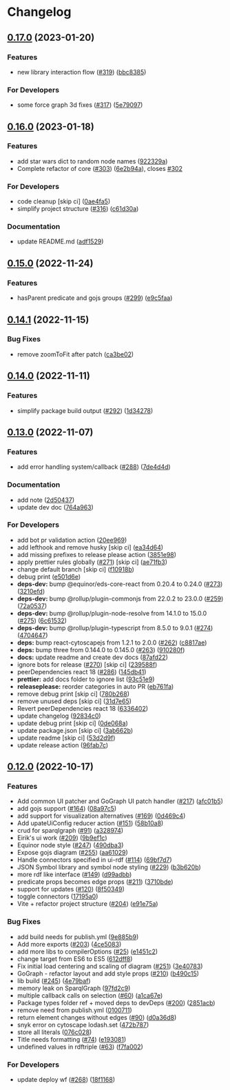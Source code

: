 # Changelog

## [0.17.0](https://github.com/equinor/rdf-graph/compare/v0.16.0...v0.17.0) (2023-01-20)


### Features

* new library interaction flow ([#319](https://github.com/equinor/rdf-graph/issues/319)) ([bbc8385](https://github.com/equinor/rdf-graph/commit/bbc8385b692539096443bfabe0a0a431f0e0ab98))


### For Developers

* some force graph 3d fixes ([#317](https://github.com/equinor/rdf-graph/issues/317)) ([5e79097](https://github.com/equinor/rdf-graph/commit/5e79097dbf86f0ba38745c49eb89c63bbc5c7249))

## [0.16.0](https://github.com/equinor/rdf-graph/compare/v0.15.1...v0.16.0) (2023-01-18)


### Features

* add star wars dict to random node names ([922329a](https://github.com/equinor/rdf-graph/commit/922329a4e60a3dcbc6f9a784acda127f18755f29))
* Complete refactor of core ([#303](https://github.com/equinor/rdf-graph/issues/303)) ([6e2b94a](https://github.com/equinor/rdf-graph/commit/6e2b94aa082ac9437160d4773c4550d1db104959)), closes [#302](https://github.com/equinor/rdf-graph/issues/302)


### For Developers

* code cleanup [skip ci] ([0ae4fa5](https://github.com/equinor/rdf-graph/commit/0ae4fa53c1925f424a3cf643465e443fcd1ebcfe))
* simplify project structure ([#316](https://github.com/equinor/rdf-graph/issues/316)) ([c61d30a](https://github.com/equinor/rdf-graph/commit/c61d30a2aa108901a6c711f3f2b2bbe31cae2df8))


### Documentation

* update README.md ([adf1529](https://github.com/equinor/rdf-graph/commit/adf152906dff3bfdbf1305983a91c784b58ea83b))

## [0.15.0](https://github.com/equinor/rdf-graph/compare/v0.14.1...v0.15.0) (2022-11-24)


### Features

* hasParent predicate and gojs groups ([#299](https://github.com/equinor/rdf-graph/issues/299)) ([e9c5faa](https://github.com/equinor/rdf-graph/commit/e9c5faa6dcde426ffb1e4f03de3d35c87aad03ba))

## [0.14.1](https://github.com/equinor/rdf-graph/compare/v0.14.0...v0.14.1) (2022-11-15)


### Bug Fixes

* remove zoomToFit after patch ([ca3be02](https://github.com/equinor/rdf-graph/commit/ca3be020ae49e95a97c186a49bfcd38429ef6192))

## [0.14.0](https://github.com/equinor/rdf-graph/compare/v0.13.0...v0.14.0) (2022-11-11)


### Features

* simplify package build output ([#292](https://github.com/equinor/rdf-graph/issues/292)) ([1d34278](https://github.com/equinor/rdf-graph/commit/1d34278ba248c356d87bf22c44fb44c1b28ff71d))

## [0.13.0](https://github.com/equinor/rdf-graph/compare/v0.12.0...v0.13.0) (2022-11-07)


### Features

* add error handling system/callback ([#288](https://github.com/equinor/rdf-graph/issues/288)) ([7de4d4d](https://github.com/equinor/rdf-graph/commit/7de4d4dd08c086154afc871ca63609a7ef6a544b))


### Documentation

* add note ([2d50437](https://github.com/equinor/rdf-graph/commit/2d5043752c86671d1fe5b14b766d0e1723fca9a8))
* update dev doc ([764a963](https://github.com/equinor/rdf-graph/commit/764a9630f273ec0c1fbe381902df445175ab7745))


### For Developers

* add bot pr validation action ([20ee969](https://github.com/equinor/rdf-graph/commit/20ee969e03edd8481701be5b81094d4cb1909d81))
* add lefthook and remove husky [skip ci] ([ea34d64](https://github.com/equinor/rdf-graph/commit/ea34d64b14c597dec1c1e55adbaaf5d39d298b32))
* add missing prefixes to release please action ([3851e98](https://github.com/equinor/rdf-graph/commit/3851e98c27ab0c230fabc4a516d28291f2158e10))
* apply prettier rules globally ([#271](https://github.com/equinor/rdf-graph/issues/271)) [skip ci] ([ae71fb3](https://github.com/equinor/rdf-graph/commit/ae71fb3d9b0243d85a55183a18e6ff4c3be22595))
* change default branch [skip ci] ([f10918b](https://github.com/equinor/rdf-graph/commit/f10918bbbf9fe6b940521d99a231e128f0a1be3b))
* debug print ([e501d6e](https://github.com/equinor/rdf-graph/commit/e501d6ef3b688ca366d8145efeac7e793c2ab673))
* **deps-dev:** bump @equinor/eds-core-react from 0.20.4 to 0.24.0 ([#273](https://github.com/equinor/rdf-graph/issues/273)) ([3210efd](https://github.com/equinor/rdf-graph/commit/3210efd2654af9f5f488a6cf087d0c2e742f6fd7))
* **deps-dev:** bump @rollup/plugin-commonjs from 22.0.2 to 23.0.0 ([#259](https://github.com/equinor/rdf-graph/issues/259)) ([72a0537](https://github.com/equinor/rdf-graph/commit/72a05371168761d8f37b8400365ccacc44351c90))
* **deps-dev:** bump @rollup/plugin-node-resolve from 14.1.0 to 15.0.0 ([#275](https://github.com/equinor/rdf-graph/issues/275)) ([6c61532](https://github.com/equinor/rdf-graph/commit/6c615327879bb03ce6faba9b74578ad142e69e38))
* **deps-dev:** bump @rollup/plugin-typescript from 8.5.0 to 9.0.1 ([#274](https://github.com/equinor/rdf-graph/issues/274)) ([4704647](https://github.com/equinor/rdf-graph/commit/4704647e4de56584e5092a615b0d48fbd0523d1d))
* **deps:** bump react-cytoscapejs from 1.2.1 to 2.0.0 ([#262](https://github.com/equinor/rdf-graph/issues/262)) ([c8817ae](https://github.com/equinor/rdf-graph/commit/c8817aef7433c74f14db3eb75da0ea3734623800))
* **deps:** bump three from 0.144.0 to 0.145.0 ([#263](https://github.com/equinor/rdf-graph/issues/263)) ([910280f](https://github.com/equinor/rdf-graph/commit/910280fd3bfef59ea23144bc935df1101fa1dc1f))
* **docs:** update readme and create dev docs ([87afd22](https://github.com/equinor/rdf-graph/commit/87afd224c0e52b761865a1c7af8ea7ebbd6ce8b4))
* ignore bots for release ([#270](https://github.com/equinor/rdf-graph/issues/270)) [skip ci] ([239588f](https://github.com/equinor/rdf-graph/commit/239588fb2fd25b89058b0afd5c82534c369bcc93))
* peerDependencies react 18 ([#286](https://github.com/equinor/rdf-graph/issues/286)) ([145db41](https://github.com/equinor/rdf-graph/commit/145db4125dbde68d4e846c2feb861e49d7685f4b))
* **prettier:** add docs folder to ignore list ([93c51e9](https://github.com/equinor/rdf-graph/commit/93c51e92fcf4686387db051771fcb27360d82132))
* **releaseplease:** reorder categories in auto PR ([eb761fa](https://github.com/equinor/rdf-graph/commit/eb761faa2b98f6e09bceceb33c722e8567c3d7fe))
* remove debug print [skip ci] ([780b268](https://github.com/equinor/rdf-graph/commit/780b268835e6f29bb6c2e2c1d219aca43e0b7733))
* remove unused deps [skip ci] ([31d7e65](https://github.com/equinor/rdf-graph/commit/31d7e6524978a30a69ac9e072687c0005fcba677))
* Revert peerDependencies react 18 ([6336402](https://github.com/equinor/rdf-graph/commit/633640287c43767b161a3387acd4a35d52071479))
* update changelog ([92834c0](https://github.com/equinor/rdf-graph/commit/92834c0cf294ac482ff74c5809d869abcca4e1e6))
* update debug print [skip ci] ([0de068a](https://github.com/equinor/rdf-graph/commit/0de068aa1a12a35cf08d4bd0f48869c2b8a8858f))
* update package.json [skip ci] ([3ab662b](https://github.com/equinor/rdf-graph/commit/3ab662be13541312806128dd1580a2f049964756))
* update readme [skip ci] ([53d2d9f](https://github.com/equinor/rdf-graph/commit/53d2d9f005af80b2ef0ebea9c16ddf304a64ffd4))
* update release action ([96fab7c](https://github.com/equinor/rdf-graph/commit/96fab7c6c60e125358c7520ac0d2d6d5ea6eed15))

## [0.12.0](https://github.com/equinor/rdf-graph/compare/v1.0.0...v0.12.0) (2022-10-17)


### Features

* Add common UI patcher and GoGraph UI patch handler ([#217](https://github.com/equinor/rdf-graph/issues/217)) ([afc01b5](https://github.com/equinor/rdf-graph/commit/afc01b59d5094ddcda88004f7c4ac942596931ac))
* add gojs support ([#164](https://github.com/equinor/rdf-graph/issues/164)) ([08a97c5](https://github.com/equinor/rdf-graph/commit/08a97c5f38f3859718e385356bc90491022c929b))
* add support for visualization alternatives ([#169](https://github.com/equinor/rdf-graph/issues/169)) ([0d469c4](https://github.com/equinor/rdf-graph/commit/0d469c454003269fefcbf33c1e044eee31d3adb5))
* Add upateUiConfig reducer action ([#151](https://github.com/equinor/rdf-graph/issues/151)) ([58b10a8](https://github.com/equinor/rdf-graph/commit/58b10a8f121ff0b5b04e254b4c666a328b8c0ac5))
* crud for sparqlgraph ([#91](https://github.com/equinor/rdf-graph/issues/91)) ([a328974](https://github.com/equinor/rdf-graph/commit/a328974ab17478b5e36643abdfb87d06227c177d))
* Eirik's ui work ([#209](https://github.com/equinor/rdf-graph/issues/209)) ([9b9ef1c](https://github.com/equinor/rdf-graph/commit/9b9ef1cdb2bb5e622b647749dd52617cbc6ef03e))
* Equinor node style ([#247](https://github.com/equinor/rdf-graph/issues/247)) ([490dba3](https://github.com/equinor/rdf-graph/commit/490dba35b958294a3b33cd6e48c2ed324d42538b))
* Expose gojs diagram ([#255](https://github.com/equinor/rdf-graph/issues/255)) ([aa61029](https://github.com/equinor/rdf-graph/commit/aa61029e88e804a132586c1594cd253ab74cc49c))
* Handle connectors specified in ui-rdf ([#114](https://github.com/equinor/rdf-graph/issues/114)) ([69bf7d7](https://github.com/equinor/rdf-graph/commit/69bf7d765bc89c1da9568dd628203ccdf3b912af))
* JSON Symbol library and symbol node styling ([#229](https://github.com/equinor/rdf-graph/issues/229)) ([b3b620b](https://github.com/equinor/rdf-graph/commit/b3b620bca9ccafbffbac4e25bd9bf6f7b6cc918a))
* more rdf like interface ([#149](https://github.com/equinor/rdf-graph/issues/149)) ([d99adbb](https://github.com/equinor/rdf-graph/commit/d99adbb2d96fa1058d07ddfd32f24bc165e2b978))
* predicate props becomes edge props ([#211](https://github.com/equinor/rdf-graph/issues/211)) ([3710bde](https://github.com/equinor/rdf-graph/commit/3710bdec7967b20faca73c30d2e6a7fb068fa530))
* support for updates ([#120](https://github.com/equinor/rdf-graph/issues/120)) ([8f50349](https://github.com/equinor/rdf-graph/commit/8f5034998069d1a317675e9828e88a29b4e51c0e))
* toggle connectors ([17195a0](https://github.com/equinor/rdf-graph/commit/17195a02186d6f5a2cf23b55cb5d970f55cff683))
* Vite + refactor project structure ([#204](https://github.com/equinor/rdf-graph/issues/204)) ([e91e75a](https://github.com/equinor/rdf-graph/commit/e91e75a89f801272723da641841377b4a93493bc))


### Bug Fixes

* add build needs for publish.yml ([9e885b9](https://github.com/equinor/rdf-graph/commit/9e885b903afc2c4e72358bfded64b82ea5762a83))
* Add more exports ([#203](https://github.com/equinor/rdf-graph/issues/203)) ([4ce5083](https://github.com/equinor/rdf-graph/commit/4ce5083ea264e6112781f2bc4856cb341e230026))
* add more libs to compilerOptions ([#25](https://github.com/equinor/rdf-graph/issues/25)) ([e1451c2](https://github.com/equinor/rdf-graph/commit/e1451c2cef367afa1539dfaeed185d913cb88fca))
* change target from ES6 to ES5 ([612dff8](https://github.com/equinor/rdf-graph/commit/612dff835f3dccd2efa7bae28dec5874f31e4f55))
* Fix initial load centering and scaling of diagram ([#251](https://github.com/equinor/rdf-graph/issues/251)) ([3e40783](https://github.com/equinor/rdf-graph/commit/3e40783913216630b42ab7bceb32a2465cbabb99))
* GoGraph - refactor layout and add style props ([#210](https://github.com/equinor/rdf-graph/issues/210)) ([b490c15](https://github.com/equinor/rdf-graph/commit/b490c15eb9ca0ab786a0ce5ce3b24d4dc1deeda6))
* lib build  ([#245](https://github.com/equinor/rdf-graph/issues/245)) ([4e79baf](https://github.com/equinor/rdf-graph/commit/4e79bafd1d30b869a9431d7527a3bdc57e9dbccb))
* memory leak on SparqlGraph ([97fd2c9](https://github.com/equinor/rdf-graph/commit/97fd2c932825464abb35f90b4d046e5bcd1814c1))
* multiple callback calls on selection ([#60](https://github.com/equinor/rdf-graph/issues/60)) ([a1ca67e](https://github.com/equinor/rdf-graph/commit/a1ca67e0a114c4a403e5221300f2734c7b0487ee))
* Package types folder ref + moved deps to devDeps ([#200](https://github.com/equinor/rdf-graph/issues/200)) ([2851acb](https://github.com/equinor/rdf-graph/commit/2851acbedd04970520b97c2e427787c7dafb14f5))
* remove need from publish.yml ([0100711](https://github.com/equinor/rdf-graph/commit/0100711466286bcf9f5f92f7f3587021011efe56))
* return element changes without edges ([#90](https://github.com/equinor/rdf-graph/issues/90)) ([d0a36d8](https://github.com/equinor/rdf-graph/commit/d0a36d8187f6cd2eb45d294bf80b8f7b70bac6a9))
* snyk error on cytoscape lodash.set ([472b787](https://github.com/equinor/rdf-graph/commit/472b7878f82519ee49214975fbe7ba2e725f2df1))
* store all literals ([076c028](https://github.com/equinor/rdf-graph/commit/076c028029de75d2f9bbd92383da5edeef02275c))
* Title needs formatting ([#74](https://github.com/equinor/rdf-graph/issues/74)) ([e193081](https://github.com/equinor/rdf-graph/commit/e193081b449ee450ddbd41479d4d519a81d237b5))
* undefined values in rdftriple ([#63](https://github.com/equinor/rdf-graph/issues/63)) ([f7fa002](https://github.com/equinor/rdf-graph/commit/f7fa002314a23e8098510c86e535bc1a9129fc65))

### For Developers

* update deploy wf ([#268](https://github.com/equinor/rdf-graph/issues/268)) ([18f1168](https://github.com/equinor/rdf-graph/commit/18f11681aaff219c80de46e94850ada534e817cc))
